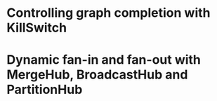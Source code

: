 # Controlling graph completion with KillSwitch
# Dynamic fan-in and fan-out with MergeHub, BroadcastHub and PartitionHub
